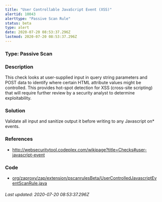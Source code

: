 ```yaml
---
title: "User Controllable JavaScript Event (XSS)"
alertid: 10043
alerttype: "Passive Scan Rule"
status: beta
type: alert
date: 2020-07-20 08:53:37.296Z
lastmod: 2020-07-20 08:53:37.296Z
---
```

### Type: Passive Scan

### Description
This check looks at user-supplied input in query string parameters and POST data to identify where certain HTML attribute values might be controlled. This provides hot-spot detection for XSS (cross-site scripting) that will require further review by a security analyst to determine exploitability.            

### Solution

Validate all input and sanitize output it before writing to any Javascript on* events.

### References

* http://websecuritytool.codeplex.com/wikipage?title=Checks#user-javascript-event

### Code

 * [org/zaproxy/zap/extension/pscanrulesBeta/UserControlledJavascriptEventScanRule.java](https://github.com/zaproxy/zap-extensions/blob/master/addOns/pscanrulesBeta/src/main/java/org/zaproxy/zap/extension/pscanrulesBeta/UserControlledJavascriptEventScanRule.java)

###### Last updated: 2020-07-20 08:53:37.296Z
